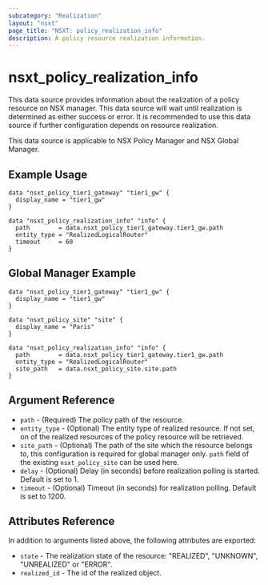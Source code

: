 ```yaml
---
subcategory: "Realization"
layout: "nsxt"
page_title: "NSXT: policy_realization_info"
description: A policy resource realization information.
---
```


# nsxt_policy_realization_info

This data source provides information about the realization of a policy resource on NSX manager. This data source will wait until realization is determined as either success or error. It is recommended to use this data source if further configuration depends on resource realization.

This data source is applicable to NSX Policy Manager and NSX Global Manager.

## Example Usage

```hcl
data "nsxt_policy_tier1_gateway" "tier1_gw" {
  display_name = "tier1_gw"
}

data "nsxt_policy_realization_info" "info" {
  path        = data.nsxt_policy_tier1_gateway.tier1_gw.path
  entity_type = "RealizedLogicalRouter"
  timeout     = 60
}
```

## Global Manager Example

```hcl
data "nsxt_policy_tier1_gateway" "tier1_gw" {
  display_name = "tier1_gw"
}

data "nsxt_policy_site" "site" {
  display_name = "Paris"
}

data "nsxt_policy_realization_info" "info" {
  path        = data.nsxt_policy_tier1_gateway.tier1_gw.path
  entity_type = "RealizedLogicalRouter"
  site_path   = data.nsxt_policy_site.site.path
}
```

## Argument Reference

* `path` - (Required) The policy path of the resource.
* `entity_type` - (Optional) The entity type of realized resource. If not set, on of the realized resources of the policy resource will be retrieved.
* `site_path` - (Optional) The path of the site which the resource belongs to, this configuration is required for global manager only. `path` field of the existing `nsxt_policy_site` can be used here.
* `delay` - (Optional) Delay (in seconds) before realization polling is started. Default is set to 1.
* `timeout` - (Optional) Timeout (in seconds) for realization polling. Default is set to 1200.

## Attributes Reference

In addition to arguments listed above, the following attributes are exported:

* `state` - The realization state of the resource: "REALIZED", "UNKNOWN", "UNREALIZED" or "ERROR".
* `realized_id` - The id of the realized object.
